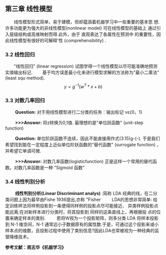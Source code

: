 ## 第三章 线性模型

&emsp;&emsp;线性模型形式简单、易于建模，但却蕴涵着机器学习中一些重要的基本思
想.许多功能更为强大的非线性模型(nonlinear model) 可在线性模型的基础上
通过引入层级结构或高维映射而得.此外，由于 直观表达了各属性在预测中
的重要性，因此线性模型有很好的可解释'性 (comprehensibility) .

### 3.2 线性回归
&emsp;&emsp;"线性回归" (linear regression) 试图学得一个线性模型以尽可能准确地预测实值输出标记.
&emsp;&emsp;基于均方误差最小化来进行模型求解的方法称为"最小二乘法" (least squ method). 
$$y = g^{-1}(w^T*x+b)$$
### 3.3 对数几率回归
&emsp;&emsp; **Question:** 对于用线性模型进行二分类的任务：输出标记 νε{0，1} 

&emsp;&emsp; **>>>Answer:** 将z转换为0,1值. 最理想的是"单位跃函数" (unit-step function) 

&emsp;&emsp; **Question:** 单位阶跃函数不连续，因此不能直接用作式(3.15)g-(-). 于是我们希望找到能在一定程度上近似单位阶跃函数的"替代函数" (surrogate function) ，并希望它单调可微.

&emsp;&emsp; **>>>Answer:** 对数几率函数(logisticfunction) 正是这样一个常用的替代函数。对数几率函数是一种 "Sigmoid 函数"
### 3.4 线性判别分析
&emsp;&emsp; **线性判别分析(Linear Discriminant analys)** :简称 LDA 经典的线，在二分类问题上因为最早由Fishe 1936提出,亦称 "Fisher 
&emsp;&emsp; LDA的思想非常简单: 给定训练样法将样例投影到一条使得同样例的投影点尽可能接近、 异类样例投影点能远离;在对新样本进行分类时，将其投影到 同样的这条直线上，再根据投 点的位置来确定样本的类别.
&emsp;&emsp; 若将W视为一个投影矩阵，则多分类 LDA 将样本投影到 N-1 维空间，N-1 通常远小子数据原有的属性数.于是，可通过这个投影来减小样本点的维数，且投影过程中使用了类别信息?因此LDA也常被视为一种经典的监督降维技术。

**参考文献：周志华《机器学习》**